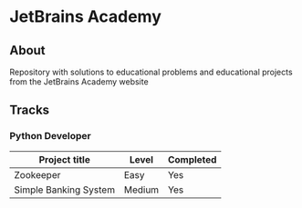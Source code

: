 # JetBrains Academy

## About 

Repository with solutions to educational problems and educational projects from the JetBrains Academy website

## Tracks

### Python Developer

| Project title | Level | Completed |
| --- | --- | --- |
| Zookeeper | Easy | Yes |
| Simple Banking System | Medium | Yes |
